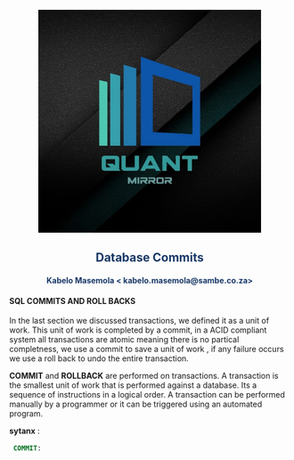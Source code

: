 <p align="center" style="background-color:"><img src="https://raw.githubusercontent.com/quantmirror/notes/master/assets/logo.jpeg?token=GHSAT0AAAAAABSSDUBE4DOCZIWGTDVZ4AZ6YSDD4FQ"  width="400"></p>

<p align="center"><h2 style="color: #193967; text-align: center">
    Database Commits
</h2></p>
<p align="center"><h4 style="color: #193967; text-align: center">
    Kabelo Masemola < kabelo.masemola@sambe.co.za>
</h4></p>

#### SQL COMMITS AND ROLL BACKS 

In the last section we discussed transactions, we defined it as a unit of work.
This unit of work is completed by a commit, in a ACID compliant system all transactions are atomic
meaning there is no partical completness, we use a commit to save a unit of work , if any failure occurs
we use a roll back to undo the entire transaction.


**COMMIT** and **ROLLBACK** are performed on transactions. A transaction is the smallest unit of work that is performed against a database. 
Its a sequence of instructions in a logical order. A transaction can be performed manually by a programmer or it can be triggered 
using an automated program.


**sytanx** : 

```sql  
 COMMIT:
```



